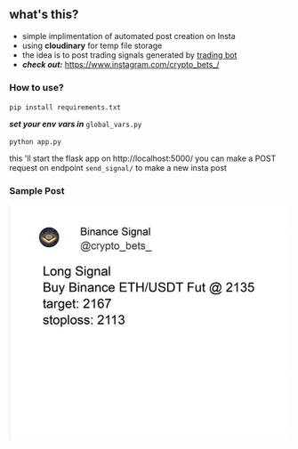 ## what's this?
- simple implimentation of automated post creation on Insta
- using **cloudinary** for temp file storage
- the idea is to post trading signals generated by [trading bot](https://github.com/ManaanAnsari/binance_fut_trading_bot)
- ***check out:*** https://www.instagram.com/crypto_bets_/

### How to use?

`pip install requirements.txt`

***set your env vars in*** `global_vars.py`

`python app.py`

this 'll start the flask app on http://localhost:5000/ 
you can make a POST request on endpoint `send_signal/`
to make a new insta post

### Sample Post
![sample post](sample-post.png)

